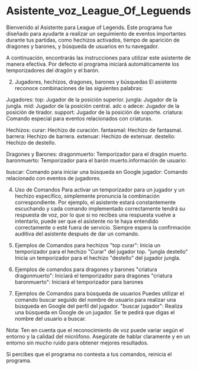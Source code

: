# Asistente_voz_League_Of_Leguends
Bienvenido al Asistente para League of Legends. Este programa fue diseñado para ayudarte a realizar un seguimiento de eventos importantes durante tus partidas, como hechizos activados, tiempo de aparición de dragones y barones, y búsqueda de usuarios en tu navegador.

A continuación, encontrarás las instrucciones para utilizar este asistente de
manera efectiva.
Por defecto el programa iniciará automáticamente los temporizadores del dragón y el barón.

2. Jugadores, hechizos, dragones, barones y búsquedas
El asistente reconoce combinaciones de las siguientes palabras:

Jugadores:
top: Jugador de la posición superior.
jungla: Jugador de la jungla.
mid: Jugador de la posición central.
adc o adece: Jugador de la posición de tirador.
support: Jugador de la posición de soporte.
criatura: Comando especial para eventos relacionados con criaturas.

Hechizos:
curar: Hechizo de curación.
fantasmal: Hechizo de fantasmal.
barrera: Hechizo de barrera.
extenuar: Hechizo de extenuar.
destello: Hechizo de destello.

Dragones y Barones:
dragonmuerto: Temporizador para el dragón muerto.
baronmuerto: Temporizador para el barón muerto.información de usuario:

buscar: Comando para iniciar una búsqueda en Google
jugador: Comando relacionado con eventos de jugadores.

4. Uso de Comandos
Para activar un temporizador para un jugador y un hechizo específico, simplemente pronuncia
la combinación correspondiente. Por ejemplo, el asistente estará constantemente escuchando
y cada comando implementado correctamente tendrá su respuesta de voz, por lo que si no
recibes una respuesta vuelve a intentarlo, puede ser que el asistente no te haya entendido
correctamente o esté fuera de servicio.
Siempre espera la confirmación auditiva del asistente después de dar un comando.

6. Ejemplos de Comandos para hechizos
"top curar": Inicia un temporizador para el hechizo "Curar" del jugador top.
"jungla destello" Inicia un temporizador para el hechizo "destello" del jugador jungla.

8. Ejemplos de comandos para dragones y barones
"criatura dragonmuerto": Iniciará el temporizador para dragones
"criatura baronmuerto": Iniciará el temporizador para barones

10. Ejemplos de Comandos para búsqueda de usuarios
Puedes utilizar el comando buscar seguido del nombre de usuario para realizar una búsqueda
en Google del perfil del jugador.
"buscar jugador": Realiza una búsqueda en Google de un jugador. Se te pedirá que digas el
nombre del usuario a buscar.

Nota: Ten en cuenta que el reconocimiento de voz puede variar según el entorno y la calidad
del micrófono. Asegúrate de hablar claramente y en un entorno sin mucho ruido para obtener
mejores resultados.

Si percibes que el programa no contesta a tus comandos, reinicia el programa.
